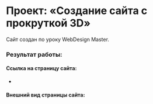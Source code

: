 # Проект: «Создание сайта с прокруткой 3D»

Сайт создан по уроку WebDesign Master.

### Результат работы:

#### Ссылка на страницу сайта:

+ 

#### Внешний вид страницы сайта:


